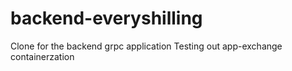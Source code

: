 # backend-everyshilling
Clone for the backend grpc application 
Testing out app-exchange containerzation
